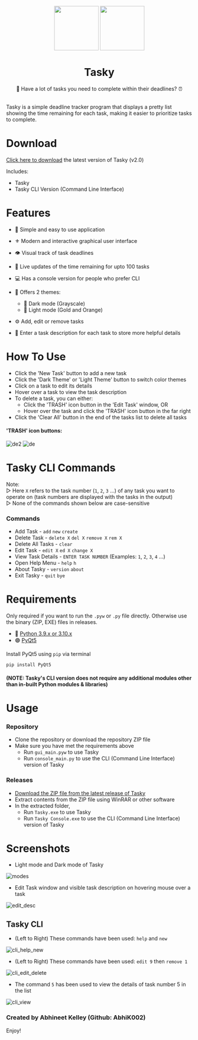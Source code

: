 <p align='center'>
<image src='https://user-images.githubusercontent.com/68178267/210774045-c83e75ae-a2f2-40e3-b260-e24139271aec.png' height=120>
<image src='https://user-images.githubusercontent.com/68178267/210774312-416d35a3-ad67-46f1-9f46-693e2592fd48.png' height=120>
<h1 align='center'> Tasky </h1>

<p align='center'> 📜 Have a lot of tasks you need to complete within their deadlines? ⏰ </p>
</p>
<br>
Tasky is a simple deadline tracker program that displays a pretty list showing the time remaining for each task, making it easier to prioritize tasks to complete.


# Download
[Click here to download](https://github.com/AbhiK002/Tasky/releases/latest) the latest version of Tasky (v2.0)

Includes:
- Tasky
- Tasky CLI Version (Command Line Interface)

# Features

- 🐤 Simple and easy to use application
- ⚜ Modern and interactive graphical user interface
- 👁 Visual track of task deadlines
- 🔁 Live updates of the time remaining for upto 100 tasks
- 💻 Has a console version for people who prefer CLI

- 💫 Offers 2 themes:

  - 🖤 Dark mode (Grayscale)
  - 🧡 Light mode (Gold and Orange)
 
- ⚙ Add, edit or remove tasks
- 💬 Enter a task description for each task to store more helpful details

# How To Use
- Click the 'New Task' button to add a new task
- Click the 'Dark Theme' or 'Light Theme' button to switch color themes
- Click on a task to edit its details
- Hover over a task to view the task description
- To delete a task, you can either:
  - Click the 'TRASH' icon button in the 'Edit Task' window, OR 
  - Hover over the task and click the 'TRASH' icon button in the far right
- Click the 'Clear All' button in the end of the tasks list to delete all tasks

#### 'TRASH' icon buttons: 
![de2](https://user-images.githubusercontent.com/68178267/210439366-4876bdc5-0a1a-441f-a7ae-9d8a09bd0ff8.png)
![de](https://user-images.githubusercontent.com/68178267/210439196-1b8e0773-625d-4463-bc63-39905b38752f.png)


# Tasky CLI Commands
Note:  
  ▷ Here `X` refers to the task number (`1`, `2`, `3` ...) of any task you want to operate on (task numbers are displayed with the tasks in the output)  
  ▷ None of the commands shown below are case-sensitive  

### Commands
- Add Task             -  `add` `new` `create`
- Delete Task          -  `delete X` `del X` `remove X` `rem X`
- Delete All Tasks     -  `clear`
- Edit Task            -  `edit X` `ed X` `change X`
- View Task Details    -  `ENTER TASK NUMBER` (Examples: `1`, `2`, `3`, `4` ...)
- Open Help Menu       -  `help` `h`
- About Tasky          -  `version` `about`
- Exit Tasky           -  `quit` `bye`

# Requirements
Only required if you want to run the `.pyw` or `.py` file directly. Otherwise use the binary (ZIP, EXE) files in releases.
* 🐍 [Python 3.9.x or 3.10.x](https://www.python.org/downloads/)
* 🟣 [PyQt5](https://pypi.org/project/PyQt5/)

Install PyQt5 using `pip` via terminal
```
pip install PyQt5
```
#### (NOTE: Tasky's CLI version does not require any additional modules other than in-built Python modules & libraries)

# Usage
### Repository
- Clone the repository or download the repository ZIP file
- Make sure you have met the requirements above
  - Run `gui_main.pyw` to use Tasky
  - Run `console_main.py` to use the CLI (Command Line Interface) version of Tasky

### Releases
- [Download the ZIP file from the latest release of Tasky](https://github.com/AbhiK002/Tasky/releases/latest)
- Extract contents from the ZIP file using WinRAR or other software
- In the extracted folder,
  - Run `Tasky.exe` to use Tasky
  - Run `Tasky Console.exe` to use the CLI (Command Line Interface) version of Tasky

# Screenshots
- Light mode and Dark mode of Tasky

![modes](https://user-images.githubusercontent.com/68178267/210431442-47c1f2c3-3be4-438f-b8a1-f77ba6f6d25a.png)

- Edit Task window and visible task description on hovering mouse over a task

![edit_desc](https://user-images.githubusercontent.com/68178267/210434733-ce5ccc60-54ee-4eb9-9b5a-f59012ea4b3b.png)

## Tasky CLI
- (Left to Right) These commands have been used: `help` and `new`

![cli_help_new](https://user-images.githubusercontent.com/68178267/210443417-900e0fb1-d0e9-4171-a60c-4e6c1b5bf897.png)

- (Left to Right) These commands have been used: `edit 9` then `remove 1`

![cli_edit_delete](https://user-images.githubusercontent.com/68178267/210443484-aa285595-8df0-46f7-9d9b-1ef421091417.png)

- The command `5` has been used to view the details of task number 5 in the list

![cli_view](https://user-images.githubusercontent.com/68178267/210443633-6425281a-ef04-4829-bf98-fc574b1001cb.png)


### Created by Abhineet Kelley (Github: AbhiK002)
Enjoy!
